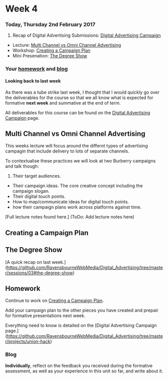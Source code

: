 # Week 4

### Today, Thursday 2nd February 2017

1. Recap of Digital Advertising Submissions: [Digital Advertising Campaign](https://github.com/RavensbourneWebMedia/Digital_Advertising/tree/master/projects/union-hack)
* Lecture: [Multi Channel vs Omni Channel Advertising](#multi-channel-vs-omni-channel-advertising)
* Workshop: [Creating a Campaign Plan](#creating-a-campaign-plan) 
* Mini Presenation: [The Degree Show](#the-degree-show)

### Your [homework](#homework) and [blog](#blog)


#### Looking back to last week

As there was a tube strike last week, I thought that I would quickly go over the deliverables for the course so that we all know what is expected for formative **next week** and summative at the end of term. 

All deliverables for this course can be found on the [Digital Advertising Campaign](https://github.com/RavensbourneWebMedia/Digital_Advertising/tree/master/projects/union-hack) page. 


## Multi Channel vs Omni Channel Advertising

This weeks lecture will focus around the differnt types of advertising campagin that include delivery to lots of separate channels. 

To contextualise these practices we will look at two Burberry campaigns and talk though:

1. Their target audiences. 
* Their campaign ideas. The core creative concept including the campaign slogan. 
* Their digital touch points. 
* How to map/communicate ideas for digital touch points. 
* how their campaign plans work across platforms against time. 

[Full lecture notes found here.] (ToDo: Add lecture notes here)

## Creating a Campaign Plan




## The Degree Show

[A quick recap on last week.] (https://github.com/RavensbourneWebMedia/Digital_Advertising/tree/master/sessions/03#the-degree-show)

## Homework
    
Continue to work on [Creating a Campaign Plan](#creating-a-campaign-plan). 

Add your campaign plan to the other pieces you have created and prepair for formative presentations next week. 

Everything need to know is detailed on the [Digital Advertising Campaign page.] (https://github.com/RavensbourneWebMedia/Digital_Advertising/tree/master/projects/union-hack)

### Blog 

**Individually**, reflect on the feedback you received during the formative assessment, as well as your experience in this unit so far, and write about it.
